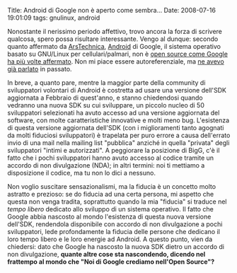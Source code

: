 Title: Android di Google non è aperto come sembra...
Date:  2008-07-16 19:01:09
tags: gnulinux, android

Nonostante il nerissimo periodo affettivo, trovo
ancora la forza di scrivere qualcosa, spero possa risultare interessante.
Vengo al dunque: secondo quanto affermato da [ArsTechnica][1], [Android][2] di
Google, il sistema operativo basato su GNU/Linux per cellulari/palmari, non è 
[open source come Google ha più volte affermato][3]. Non mi piace essere autoreferenziale, 
ma [ne avevo già parlato][4] in passato.


In breve, a quanto
pare, mentre la maggior parte della community di sviluppatori volontari di
Android è costretta ad usare una versione dell'SDK aggiornata a Febbraio di
quest'anno, e stanno chiedendosi quando vedranno una nuova SDK su cui
sviluppare, un piccolo nucleo di 50 sviluppatori selezionati ha avuto accesso
ad una versione aggiornata del software, con molte caratteristiche innovative
e molti meno bug. L'esistenza di questa versione aggiornata dell'SDK (con i
miglioramenti tanto agognati da molti fiduciosi sviluppatori) è trapelata per
puro errore a causa dell'errato invio di una mail nella mailing list
"pubblica" anziché in quella "privata" degli sviluppatori "intimi e
autorizzati". A peggiorare la posizione di BigG, c'è il fatto che i pochi
sviluppatori hanno avuto accesso al codice tramite un accordo di non
divulgazione (NDA); in altri termini: noi ti mettiamo a disposizione il codice, ma
tu non lo dici a nessuno.


Non voglio suscitare sensazionalismi, ma la fiducia
è un concetto molto astratto e prezioso: se do fiducia ad una certa persona,
mi aspetto che questa non venga tradita, soprattutto quando la mia "fiducia"
si traduce nel *tempo libero* dedicato allo sviluppo di un sistema operativo.
Il fatto che Google abbia nascosto al mondo l'esistenza di questa nuova
versione dell'SDK, rendendola disponibile con accordo di non divulgazione a
pochi sviluppatori, lede profondamente la fiducia delle persone che dedicano
il loro tempo libero e le loro energie ad Android. A questo punto, vien da
chiedersi: dato che Google ha nascosto la nuova SDK dietro un accordo di non
divulgazione, **quante altre cose sta nascondendo, dicendo nel frattempo al
mondo che "Noi di Google crediamo nell'Open Source"?**

   [1]: http://arstechnica.com/news.ars/post/20080715-googles-android-platform-not-so-open-after-all.html

   [2]: http://it.wikipedia.org/wiki/Android

   [3]: http://code.google.com/android/

   [4]: http://dl.dropbox.com/u/369614/blog/public_html/FradeveOpenblog/posts/2008/06/palmari-e-software-libero-attenti-a-nokia-google.html
